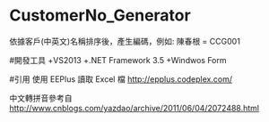 CustomerNo_Generator
====================

依據客戶(中英文)名稱排序後，產生編碼，例如: 陳春根 = CCG001

#開發工具
+VS2013
+.NET Framework 3.5
+Windwos Form

#引用
使用 EEPlus 讀取 Excel 檔
http://epplus.codeplex.com/


中文轉拼音參考自
http://www.cnblogs.com/yazdao/archive/2011/06/04/2072488.html
